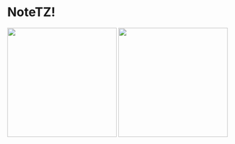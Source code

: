 # NoteTZ!
<img src="https://user-images.githubusercontent.com/95617906/209856580-f361028e-0408-47d5-82ec-13e473a88258.gif" width="250" /> <img src="https://user-images.githubusercontent.com/95617906/209857062-01b63372-aa80-4c3a-87c4-cef9486a96d2.gif" width="250" />

